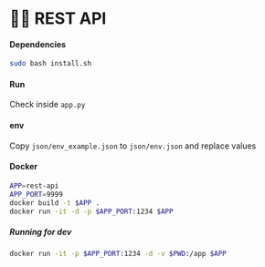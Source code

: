 #  👨‍💻 REST API

#### Dependencies

```bash
sudo bash install.sh
```

#### Run

Check inside `app.py`

#### env

Copy `json/env_example.json` to `json/env.json` and replace values 

#### Docker

```bash
APP=rest-api
APP_PORT=9999
docker build -t $APP .
docker run -it -d -p $APP_PORT:1234 $APP
```

##### Running for dev

```bash
docker run -it -p $APP_PORT:1234 -d -v $PWD:/app $APP
```